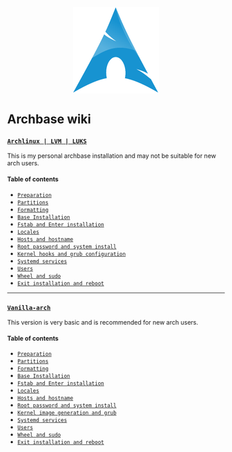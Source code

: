 <div align="center">
    <img src="https://github.com/g5ostXa/archbase/blob/main/logos/archlinux.png" width="200" height="200"/>
</div>

# Archbase wiki

### [`Archlinux | LVM | LUKS`](https://github.com/g5ostXa/archbase/wiki/arch%E2%80%90lvm%E2%80%90luks)
This is my personal archbase installation and may not be suitable for new arch users.

#### Table of contents
- [`Preparation`](https://github.com/g5ostXa/archbase/wiki/arch%E2%80%90lvm%E2%80%90luks#preparation)
- [`Partitions`](https://github.com/g5ostXa/archbase/wiki/arch%E2%80%90lvm%E2%80%90luks#partitions)
- [`Formatting`](https://github.com/g5ostXa/archbase/wiki/arch%E2%80%90lvm%E2%80%90luks#formatting)
- [`Base Installation`](https://github.com/g5ostXa/archbase/wiki/arch%E2%80%90lvm%E2%80%90luks#formatting)
- [`Fstab and Enter installation`](https://github.com/g5ostXa/archbase/wiki/arch%E2%80%90lvm%E2%80%90luks#fstab-and-enter-installation)
- [`Locales`](https://github.com/g5ostXa/archbase/wiki/arch%E2%80%90lvm%E2%80%90luks#locales)
- [`Hosts and hostname`](https://github.com/g5ostXa/archbase/wiki/arch%E2%80%90lvm%E2%80%90luks#hosts-and-hostname)
- [`Root password and system install`](https://github.com/g5ostXa/archbase/wiki/arch%E2%80%90lvm%E2%80%90luks#root-password-and-system-install)
- [`Kernel hooks and grub configuration`](https://github.com/g5ostXa/archbase/wiki/arch%E2%80%90lvm%E2%80%90luks#kernel-hooks-and-grub-configuration)
- [`Systemd services`](https://github.com/g5ostXa/archbase/wiki/arch%E2%80%90lvm%E2%80%90luks#systemd-services)
- [`Users`](https://github.com/g5ostXa/archbase/wiki/arch%E2%80%90lvm%E2%80%90luks#users)
- [`Wheel and sudo`](https://github.com/g5ostXa/archbase/wiki/arch%E2%80%90lvm%E2%80%90luks#wheel-and-sudo)
- [`Exit installation and reboot`](https://github.com/g5ostXa/archbase/wiki/arch%E2%80%90lvm%E2%80%90luks#exit-installation-and-reboot)

---

### [`Vanilla-arch`](https://github.com/g5ostXa/archbase/wiki/vanilla%E2%80%90arch)
This version is very basic and is recommended for new arch users.

#### Table of contents
- [`Preparation`](https://github.com/g5ostXa/archbase/wiki/vanilla%E2%80%90arch#preparation)
- [`Partitions`](https://github.com/g5ostXa/archbase/wiki/vanilla%E2%80%90arch#partitions)
- [`Formatting`](https://github.com/g5ostXa/archbase/wiki/vanilla%E2%80%90arch#formatting)
- [`Base Installation`](https://github.com/g5ostXa/archbase/wiki/vanilla%E2%80%90arch#base-installation)
- [`Fstab and Enter installation`](https://github.com/g5ostXa/archbase/wiki/vanilla%E2%80%90arch#fstab-and-enter-installation)
- [`Locales`](https://github.com/g5ostXa/archbase/wiki/vanilla%E2%80%90arch#locales)
- [`Hosts and hostname`](https://github.com/g5ostXa/archbase/wiki/vanilla%E2%80%90arch#hosts-and-hostname)
- [`Root password and system install`](https://github.com/g5ostXa/archbase/wiki/vanilla%E2%80%90arch#root-password-and-system-install)
- [`Kernel image generation and grub`](https://github.com/g5ostXa/archbase/wiki/vanilla%E2%80%90arch#kernel-image-generation-and-grub)
- [`Systemd services`](https://github.com/g5ostXa/archbase/wiki/vanilla%E2%80%90arch#systemd-services)
- [`Users`](https://github.com/g5ostXa/archbase/wiki/vanilla%E2%80%90arch#users)
- [`Wheel and sudo`](https://github.com/g5ostXa/archbase/wiki/vanilla%E2%80%90arch#wheel-and-sudo)
- [`Exit installation and reboot`](https://github.com/g5ostXa/archbase/wiki/vanilla%E2%80%90arch#exit-installation-and-reboot)
